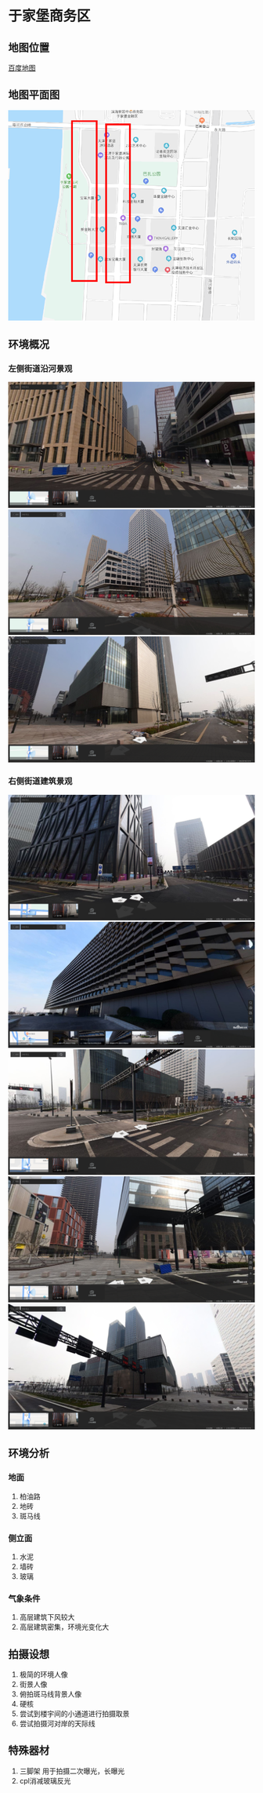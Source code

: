 # 于家堡商务区

## 地图位置
[百度地图](https://map.baidu.com/@13101338.92512435,4694877.1205423465,17.22z)

## 地图平面图
![地图平面图](./sources/地图平面图.png)

## 环境概况
### 左侧街道沿河景观
![沿河景观1](./sources/沿河景观道路%20(1).png)
![沿河景观2](./sources/沿河景观道路%20(2).png)
![沿河景观3](./sources/沿河景观道路%20(3).png)
### 右侧街道建筑景观
![主街道1](./sources/主街道%20(1).png)
![主街道2](./sources/主街道%20(2).png)
![主街道3](./sources/主街道%20(3).png)
![主街道4](./sources/主街道%20(4).png)
![主街道5](./sources/主街道%20(5).png)

## 环境分析
### 地面
1. 柏油路
1. 地砖
1. 斑马线

### 侧立面
1. 水泥
1. 墙砖
1. 玻璃

### 气象条件
1. 高层建筑下风较大
1. 高层建筑密集，环境光变化大

## 拍摄设想
1. 极简的环境人像
1. 街景人像
1. 俯拍斑马线背景人像
1. 硬核
1. 尝试到楼宇间的小通道进行拍摄取景
1. 尝试拍摄河对岸的天际线

## 特殊器材
1. 三脚架 用于拍摄二次曝光，长曝光
1. cpl消减玻璃反光